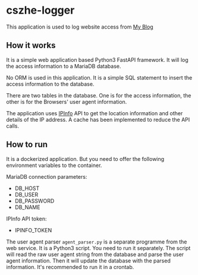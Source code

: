 # cszhe-logger
This application is used to log website access from [My Blog](https://www.hezongjian.com)

## How it works

It is a simple web application based Python3 FastAPI framework. It will log the access information to a MariaDB database.

No ORM is used in this application. It is a simple SQL statement to insert the access information to the database.

There are two tables in the database. One is for the access information, the other is for the Browsers' user agent information.

The application uses [IPInfo](https://ipinfo.io/) API to get the location information and other details of the IP address. A cache has been implemented to reduce the API calls.

## How to run

It is a dockerized application. But you need to offer the following environment variables to the container.

MariaDB connection parameters:

- DB_HOST
- DB_USER
- DB_PASSWORD
- DB_NAME

IPInfo API token:

- IPINFO_TOKEN

The user agent parser `agent_parser.py` is a separate programme from the web service. It is a Python3 script. You need to run it separately. The script will read the raw user agent string from the database and parse the user agent information. Then it will update the database with the parsed information. It's recommended to run it in a crontab.

